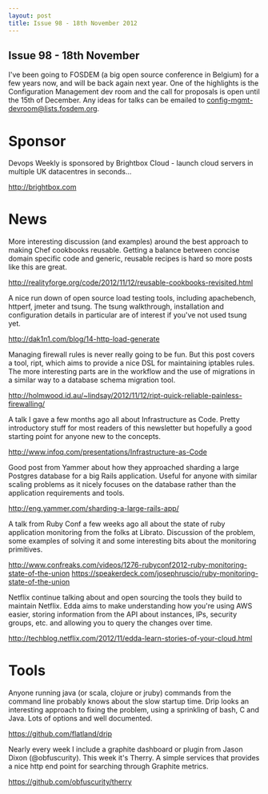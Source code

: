 ```yaml
---
layout: post
title: Issue 98 - 18th November 2012
---
```


## Issue 98 - 18th November

I've been going to FOSDEM (a big open source conference in Belgium) for a few years now, and will be back again next year. One of the highlights is the Configuration Management dev room and the call for proposals is open until the 15th of December. Any ideas for talks can be emailed to config-mgmt-devroom@lists.fosdem.org.


Sponsor
======

Devops Weekly is sponsored by Brightbox Cloud - launch cloud servers in multiple UK datacentres in seconds...

http://brightbox.com


News
====

More interesting discussion (and examples) around the best approach to making Chef cookbooks reusable. Getting a balance between concise domain specific code and generic, reusable recipes is hard so more posts like this are great.

http://realityforge.org/code/2012/11/12/reusable-cookbooks-revisited.html


A nice run down of open source load testing tools, including apachebench, httperf, jmeter and tsung. The tsung walkthrough, installation and configuration details in particular are of interest if you've not used tsung yet.

http://dak1n1.com/blog/14-http-load-generate


Managing firewall rules is never really going to be fun. But this post covers a tool, ript, which aims to provide a nice DSL for maintaining iptables rules. The more interesting parts are in the workflow and the use of migrations in a similar way to a database schema migration tool.

http://holmwood.id.au/~lindsay/2012/11/12/ript-quick-reliable-painless-firewalling/


A talk I gave a few months ago all about Infrastructure as Code. Pretty introductory stuff for most readers of this newsletter but hopefully a good starting point for anyone new to the concepts.

http://www.infoq.com/presentations/Infrastructure-as-Code


Good post from Yammer about how they approached sharding a large Postgres database for a big Rails application. Useful for anyone with similar scaling problems as it nicely focuses on the database rather than the application requirements and tools.

http://eng.yammer.com/sharding-a-large-rails-app/


A talk from Ruby Conf a few weeks ago all about the state of ruby application monitoring from the folks at Librato. Discussion of the problem, some examples of solving it and some interesting bits about the monitoring primitives.

http://www.confreaks.com/videos/1276-rubyconf2012-ruby-monitoring-state-of-the-union
https://speakerdeck.com/josephruscio/ruby-monitoring-state-of-the-union


Netflix continue talking about and open sourcing the tools they build to maintain Netflix. Edda aims to make understanding how you're using AWS easier, storing information from the API about instances, IPs, security groups, etc. and allowing you to query the changes over time.

http://techblog.netflix.com/2012/11/edda-learn-stories-of-your-cloud.html


Tools
====

Anyone running java (or scala, clojure or jruby) commands from the command line probably knows about the slow startup time. Drip looks an interesting approach to fixing the problem, using a sprinkling of bash, C and Java. Lots of options and well documented.

https://github.com/flatland/drip


Nearly every week I include a graphite dashboard or plugin from Jason Dixon (@obfuscurity). This week it's Therry. A simple services that provides a nice http end point for searching through Graphite metrics.

https://github.com/obfuscurity/therry
